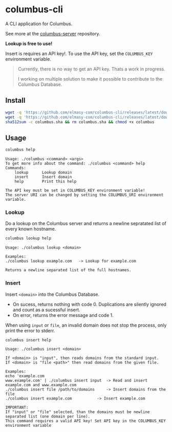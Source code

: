 # columbus-cli

A CLI application for Columbus.

See more at the [columbus-server](https://github.com/elmasy-com/columbus-server) repository.

**Lookup is free to use!**

Insert is requires an API key!. To use the API key, set the `COLUMBUS_KEY` environment variable.

> Currently, there is no way to get an API key. Thats a work in progress.
>
> I working on multiple solution to make it possible to contribute to the Columbus Database. 

## Install

```bash
wget -q 'https://github.com/elmasy-com/columbus-cli/releases/latest/download/columbus' -O columbus && \
wget -q 'https://github.com/elmasy-com/columbus-cli/releases/latest/download/columbus.sha' -O columbus.sha && \
sha512sum -c columbus.sha && rm columbus.sha && chmod +x columbus
```

## Usage

```bash
columbus help
```
```
Usage: ./columbus <command> <args>
To get more info about the command: ./columbus <command> help
Commands:
	lookup		Lookup domain
	insert		Insert domain
	help		Print this help

The API key must be set in COLUMBUS_KEY environment variable!
The server URI can be changed by setting the COLUMBUS_URI environment variable.
```

### Lookup

Do a lookup on the Columbus server and returns a newline sepratated list of every known hostname.

```bash
columbus lookup help
```
```
Usage: ./columbus lookup <domain>

Examples:
./columbus lookup example.com	-> Lookup for example.com

Returns a newline separated list of the full hostnames.
```

### Insert

Insert `<domain>` into the Columbus Database.

- On sucess, returns nothing with code 0. Duplications are silently ignored and count as a sucessful insert.
- On error, returns the error message and code 1.

When using `input` or `file`, an invalid domain does not stop the process, only print the error to stderr.

```bash
columbus insert help
```
```
Usage: ./columbus insert <domain>

If <domain> is "input", then reads domains from the standard input.
If <domain> is "file <path>" then read domains from the given file.

Examples:
echo 'example.com
www.example.com' | ./columbus insert input	-> Read and insert example.com and www.example.com
./columbus insert file /path/to/domains		-> Insert domains from the file
./columbus insert example.com			-> Insert example.com

IMPORTANT:
If "input" or "file" selected, than the domains must be newline separated list (one domain per line).
This command requires a valid API key! Set API key in the COLUMBUS_KEY environment variable
```